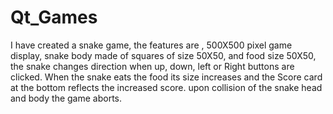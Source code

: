 # Qt_Games
I have created a snake game,
the features are ,
500X500 pixel game display,
snake body made of squares of size 50X50,
and food size 50X50,
the snake changes direction when up, down, left or Right buttons are clicked.
When the snake eats the food its size increases and the Score card at the bottom reflects the increased score.
upon collision of the snake head and body the game aborts.

